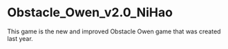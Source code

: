 # Obstacle_Owen_v2.0_NiHao
This game is the new and improved Obstacle Owen game that was created last year.
